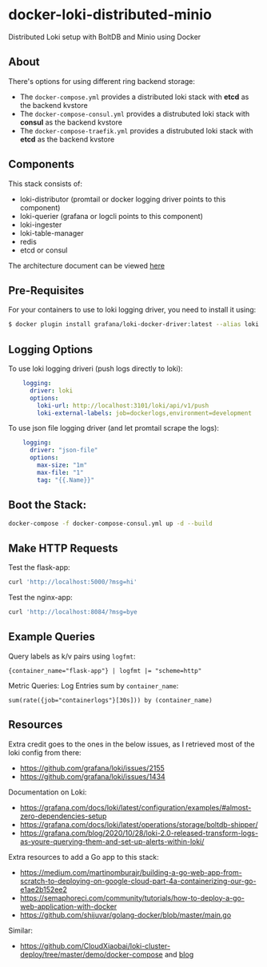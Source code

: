 # docker-loki-distributed-minio
Distributed Loki setup with BoltDB and Minio using Docker

## About

There's options for using different ring backend storage:

- The `docker-compose.yml` provides a distributed loki stack with **etcd** as the backend kvstore
- The `docker-compose-consul.yml` provides a distrubuted loki stack with **consul** as the backend kvstore
- The `docker-compose-traefik.yml` provides a distrubuted loki stack with **etcd** as the backend kvstore

## Components

This stack consists of:

- loki-distributor (promtail or docker logging driver points to this component)
- loki-querier (grafana or logcli points to this component)
- loki-ingester
- loki-table-manager
- redis
- etcd or consul

The architecture document can be viewed [here](https://grafana.com/docs/loki/latest/fundamentals/architecture/)

## Pre-Requisites

For your containers to use to loki logging driver, you need to install it using:

```bash
$ docker plugin install grafana/loki-docker-driver:latest --alias loki --grant-all-permissions
```

## Logging Options

To use loki logging driveri (push logs directly to loki):

```yaml
    logging:
      driver: loki
      options:
        loki-url: http://localhost:3101/loki/api/v1/push
        loki-external-labels: job=dockerlogs,environment=development
```

To use json file logging driver (and let promtail scrape the logs):

```yaml
    logging:
      driver: "json-file"
      options:
        max-size: "1m"
        max-file: "1"
        tag: "{{.Name}}"
```

## Boot the Stack:

```bash
docker-compose -f docker-compose-consul.yml up -d --build
```

## Make HTTP Requests

Test the flask-app:

```bash
curl 'http://localhost:5000/?msg=hi'
```

Test the nginx-app:

```bash
curl 'http://localhost:8084/?msg=bye
```

## Example Queries

Query labels as k/v pairs using `logfmt`:

```
{container_name="flask-app"} | logfmt |= "scheme=http"
```

Metric Queries: Log Entries sum by `container_name`:

```
sum(rate({job="containerlogs"}[30s])) by (container_name)
```

## Resources

Extra credit goes to the ones in the below issues, as I retrieved most of the loki config from there:

- https://github.com/grafana/loki/issues/2155
- https://github.com/grafana/loki/issues/1434

Documentation on Loki:

- https://grafana.com/docs/loki/latest/configuration/examples/#almost-zero-dependencies-setup
- https://grafana.com/docs/loki/latest/operations/storage/boltdb-shipper/
- https://grafana.com/blog/2020/10/28/loki-2.0-released-transform-logs-as-youre-querying-them-and-set-up-alerts-within-loki/

Extra resources to add a Go app to this stack:

- https://medium.com/martinomburajr/building-a-go-web-app-from-scratch-to-deploying-on-google-cloud-part-4a-containerizing-our-go-e1ae2b152ee2
- https://semaphoreci.com/community/tutorials/how-to-deploy-a-go-web-application-with-docker
- https://github.com/shijuvar/golang-docker/blob/master/main.go

Similar:

- https://github.com/CloudXiaobai/loki-cluster-deploy/tree/master/demo/docker-compose and [blog](https://www.mdeditor.tw/pl/pFBb/zh-hk)
